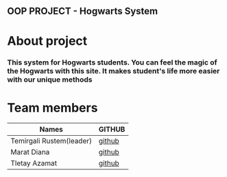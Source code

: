 ## OOP PROJECT - Hogwarts System 

# About project
### This system for Hogwarts students. You can feel the magic of the Hogwarts with this site. It makes student's life more easier with our unique methods

# Team members
| Names | GITHUB |
| ----- | ------ |
|Temirgali Rustem(leader)|[github](https://github.com/rustem24liu)
|Marat Diana|[github](https://github.com/Medianaaaaa)
|Tletay Azamat|[github](https://github.com/Tl-Azamat)

